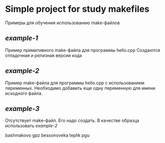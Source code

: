 Simple project for study makefiles
=====================

Примеры для обучения использованию make-файлов

_example-1_
---------------

Пример примитивного make-файла для программы hello.cpp
Создаются отладочная и релизная версии кода

_example-2_
---------------

Пример make-файла для программы hello.cpp с использованием переменных. 
Необходимо добавить еще одну переменную для имени исходного файла.

_example-3_
---------------

Отсутствует make-файл. Его надо создать. В качестве образца использовать _example-2_



bashmakovo gpz bessonoveka teplik pgu
